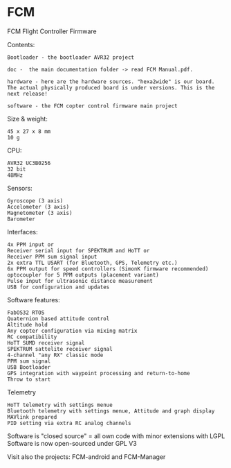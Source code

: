 FCM
===

FCM Flight Controller Firmware


Contents:

	Bootloader - the bootloader AVR32 project
	
	doc -  the main documentation folder -> read FCM Manual.pdf.
	
	hardware - here are the hardware sources. "hexa2wide" is our board. The actual physically produced board is under versions. This is the next release!
	
	software - the FCM copter control firmware main project


Size & weight:

	45 x 27 x 8 mm
	10 g

CPU:

	AVR32 UC3B0256
	32 bit
	48MHz

Sensors:

	Gyroscope (3 axis)
	Accelometer (3 axis)
	Magnetometer (3 axis)
	Barometer

Interfaces:

	4x PPM input or
	Receiver serial input for SPEKTRUM and HoTT or
	Receiver PPM sum signal input
	2x extra TTL USART (for Bluetooth, GPS, Telemetry etc.)
	6x PPM output for speed controllers (SimonK firmware recommended)
	optocoupler for 5 PPM outputs (placement variant)
	Pulse input for ultrasonic distance measurement
	USB for configuration and updates

Software features:

	FabOS32 RTOS
	Quaternion based attitude control
	Altitude hold
	Any copter configuration via mixing matrix
	RC compatibility
	HoTT SUMD receiver signal
	SPEKTRUM sattelite receiver signal
	4-channel "any RX" classic mode
	PPM sum signal
	USB Bootloader
	GPS integration with waypoint processing and return-to-home
	Throw to start
	
Telemetry

	HoTT telemetry with settings menue
	Bluetooth telemetry with settings menue, Attitude and graph display
	MAVlink prepared
	PID setting via extra RC analog channels

Software is "closed source" = all own code with minor extensions with LGPL
	Software is now open-sourced under GPL V3

Visit also the projects:
	FCM-android and
	FCM-Manager
